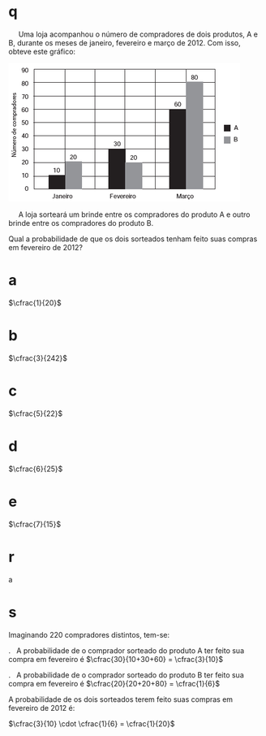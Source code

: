 # q
     Uma loja acompanhou o número de compradores de dois produtos, A e B, durante os meses de janeiro, fevereiro e março de 2012. Com isso, obteve este gráfico:

![](58c9cea6-81e2-365e-c63c-bc19f2c11edb.png)

     A loja sorteará um brinde entre os compradores do produto A e outro brinde entre os compradores do produto B.

Qual a probabilidade de que os dois sorteados tenham feito suas compras em fevereiro de 2012?

# a
$\cfrac{1}{20}$

# b
$\cfrac{3}{242}$

# c
$\cfrac{5}{22}$

# d
$\cfrac{6}{25}$

# e
$\cfrac{7}{15}$

# r
a

# s
Imaginando 220 compradores distintos, tem-se:

.   A probabilidade de o comprador sorteado do produto A ter feito sua compra em fevereiro é $\cfrac{30}{10+30+60} = \cfrac{3}{10}$

.   A probabilidade de o comprador sorteado do produto B ter feito sua compra em fevereiro é $\cfrac{20}{20+20+80} = \cfrac{1}{6}$

A probabilidade de os dois sorteados terem feito suas compras em fevereiro de 2012 é:

$\cfrac{3}{10} \cdot \cfrac{1}{6} = \cfrac{1}{20}$

 
